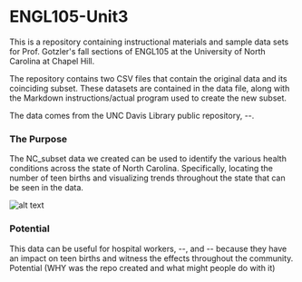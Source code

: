 # ENGL105-Unit3
This is a repository containing instructional materials and sample data sets for Prof. Gotzler's fall sections of ENGL105 at the University of North Carolina at Chapel Hill.

The repository contains two CSV files that contain the original data and its coinciding subset. These datasets are contained in the data file, along with the Markdown instructions/actual program used to create the new subset.

The data comes from the UNC Davis Library public repository, --. 


### The Purpose
The NC_subset data we created can be used to identify the various health conditions across the state of North Carolina. Specifically, locating the number of teen births and visualizing trends throughout the state that can be seen in the data. 

![alt text](image.jpg)

### Potential 
This data can be useful for hospital workers, --, and -- because they have an impact on teen births and witness the effects throughout the community. 
Potential (WHY was the repo created and what might people do with it) 

![]()
